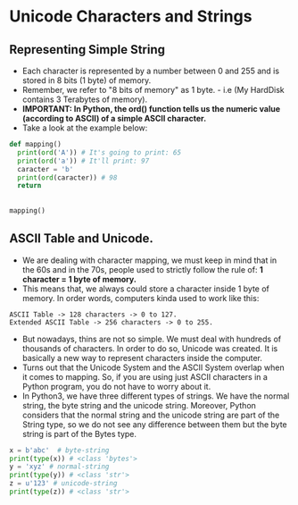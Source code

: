 # Unicode Characters and Strings

## Representing Simple String
* Each character is represented by a number between 0 and 255 and is stored in 8 bits (1 byte) of memory.
* Remember, we refer to "8 bits of memory" as 1 byte. - i.e (My HardDisk contains 3 Terabytes of memory).
* __IMPORTANT: In Python, the ord() function tells us the numeric value (according to ASCII) of a simple ASCII character.__
* Take a look at the example below:
```python
def mapping()
  print(ord('A')) # It's going to print: 65
  print(ord('a')) # It'll print: 97
  caracter = 'b'
  print(ord(caracter)) # 98
  return
  
  
mapping()
```

## ASCII Table and Unicode.
* We are dealing with character mapping, we must keep in mind that in the 60s and in the 70s, people used to strictly follow the rule of: __1 character = 1 byte of memory.__
* This means that, we always could store a character inside 1 byte of memory. In order words, computers kinda used to work like this:
```
ASCII Table -> 128 characters -> 0 to 127.
Extended ASCII Table -> 256 characters -> 0 to 255.
```
* But nowadays, thins are not so simple. We must deal with hundreds of thousands of characters. In order to do so, Unicode was created. It is basically a new way to represent characters inside the computer.
* Turns out that the Unicode System and the ASCII System overlap when it comes to mapping. So, if you are using just ASCII characters in a Python program, you do not have to worry about it.
* In Python3, we have three different types of strings. We have the normal string, the byte string and the unicode string. Moreover, Python considers that the normal string and the unicode string are part of the String type, so we do not see any difference between them but the byte string is part of the Bytes type.
```python
x = b'abc'  # byte-string
print(type(x)) # <class 'bytes'>
y = 'xyz' # normal-string
print(type(y)) # <class 'str'>
z = u'123' # unicode-string
print(type(z)) # <class 'str'>
```
